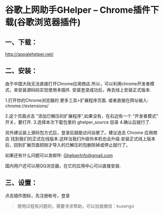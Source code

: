 # 谷歌上网助手GHelper – Chrome插件下载(谷歌浏览器插件)

## 一、下载：
http://googlehelper.net/

## 二、安装：
由于中国大陆无法直接打开Chrome应用商店.所以，可以利用chrome开发者模式，来安装源码码实现使用本插件. 安装登录成功后，再去线上安装正式版本.

1.打开你的Chrome浏览器的 更多工具>扩展程序页面.
或者直接在网址输入: chrome://extensions/

2.这个页面点击 "添加已解压的扩展程序",如果没有，在右边有一个 “开发者模式” 开关，要打开.
3.选择本次下载包里的 ghelper_source 目录
4.确认后就行了.

另外建议装上源码包方式后，登录后就能访问谷歌了。建议选去 Chrome 应用商店 找到我们的正式在线版本.这样当我们升级你本机也会升级.安装正式线上版本后，回到扩展页面把刚才导入的已解压的包删除掉或停止就行了。

如果还有什么问题可以发邮件: GhelperInfo@gmail.com

国内用户还可以用QQ浏览器，在它的应用中心可以直接安装.
## 三、设置：

点击插件图标，先注册帐号，登录


> 使用过程有问题的，需要寻求帮助，可以加我微信：kusengo

